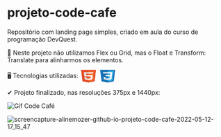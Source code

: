 # projeto-code-cafe
Repositório com landing page simples, criado em aula do curso de programação DevQuest.

📝 Neste projeto não utilizamos Flex ou Grid, mas o Float e Transform: Translate para alinharmos os elementos.

🖥 Tecnologias utilizadas:
  <img align="center" alt="HTML" height="30" width="40" src="https://raw.githubusercontent.com/devicons/devicon/master/icons/html5/html5-original.svg">
  <img align="center" alt="CSS" height="30" width="40" src="https://raw.githubusercontent.com/devicons/devicon/master/icons/css3/css3-original.svg">

✔ Projeto finalizado, nas resoluções 375px e 1440px: <br> 

![Gif Code Café](https://user-images.githubusercontent.com/97855964/168163467-57ab6721-70c7-446b-9752-9f224710efec.gif)

![screencapture-alinemozer-github-io-projeto-code-cafe-2022-05-12-17_15_47](https://user-images.githubusercontent.com/97855964/168160658-db567b61-b83a-434f-baf9-ef9a8abf9732.png)
